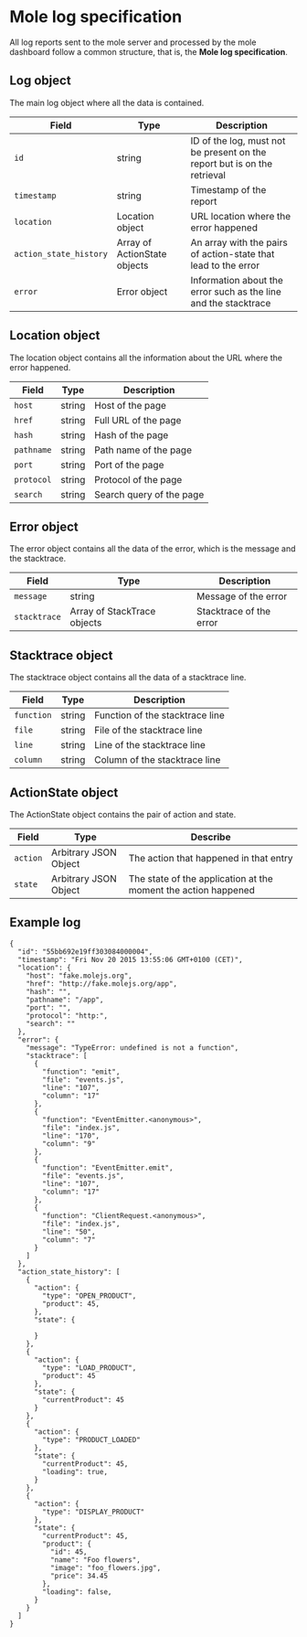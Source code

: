 # Mole log specification

All log reports sent to the mole server and processed by the mole dashboard follow a common structure, that is, the **Mole log specification**.

## Log object

The main log object where all the data is contained.

Field | Type | Description
--- | --- | ---
`id` | string | ID of the log, must not be present on the report but is on the retrieval
`timestamp` | string | Timestamp of the report
`location` | Location object | URL location where the error happened
`action_state_history` | Array of ActionState objects | An array with the pairs of action-state that lead to the error
`error` | Error object | Information about the error such as the line and the stacktrace

## Location object

The location object contains all the information about the URL where the error happened.

Field | Type | Description
--- | --- | ---
`host` | string | Host of the page
`href` | string | Full URL of the page
`hash` | string | Hash of the page
`pathname` | string | Path name of the page
`port` | string | Port of the page
`protocol` | string | Protocol of the page
`search` | string | Search query of the page

## Error object

The error object contains all the data of the error, which is the message and the stacktrace.

Field | Type | Description 
--- | --- | ---
`message` | string | Message of the error
`stacktrace` | Array of StackTrace objects | Stacktrace of the error

## Stacktrace object

The stacktrace object contains all the data of a stacktrace line.

Field | Type | Description
--- | --- | ---
`function` | string | Function of the stacktrace line
`file` | string | File of the stacktrace line
`line` | string | Line of the stacktrace line
`column` | string | Column of the stacktrace line

## ActionState object

The ActionState object contains the pair of action and state.

Field | Type | Describe
--- | --- | ---
`action` | Arbitrary JSON Object | The action that happened in that entry
`state` | Arbitrary JSON Object | The state of the application at the moment the action happened

## Example log

```
{
  "id": "55bb692e19ff303084000004",
  "timestamp": "Fri Nov 20 2015 13:55:06 GMT+0100 (CET)",
  "location": {
    "host": "fake.molejs.org",
    "href": "http://fake.molejs.org/app",
    "hash": "",
    "pathname": "/app",
    "port": "",
    "protocol": "http:",
    "search": ""
  },
  "error": {
    "message": "TypeError: undefined is not a function",
    "stacktrace": [
      {
        "function": "emit",
        "file": "events.js",
        "line": "107",
        "column": "17"
      },
      {
        "function": "EventEmitter.<anonymous>",
        "file": "index.js",
        "line": "170",
        "column": "9"
      },
      {
        "function": "EventEmitter.emit",
        "file": "events.js",
        "line": "107",
        "column": "17"
      },
      {
        "function": "ClientRequest.<anonymous>",
        "file": "index.js",
        "line": "50",
        "column": "7"
      }
    ]
  },
  "action_state_history": [
    {
      "action": {
        "type": "OPEN_PRODUCT",
        "product": 45,
      },
      "state": {

      }
    },
    {
      "action": {
        "type": "LOAD_PRODUCT",
        "product": 45
      },
      "state": {
        "currentProduct": 45
      }
    },
    {
      "action": {
        "type": "PRODUCT_LOADED"
      },
      "state": {
        "currentProduct": 45,
        "loading": true,
      }
    },
    {
      "action": {
        "type": "DISPLAY_PRODUCT"
      },
      "state": {
        "currentProduct": 45,
        "product": {
          "id": 45,
          "name": "Foo flowers",
          "image": "foo_flowers.jpg",
          "price": 34.45
        },
        "loading": false,
      }
    }
  ]
}
```
